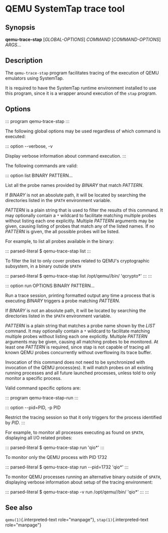 # QEMU SystemTap trace tool

## Synopsis

**qemu-trace-stap** \[*GLOBAL-OPTIONS*\] *COMMAND* \[*COMMAND-OPTIONS*\]
*ARGS*\...

## Description

The `qemu-trace-stap` program facilitates tracing of the execution of
QEMU emulators using SystemTap.

It is required to have the SystemTap runtime environment installed to
use this program, since it is a wrapper around execution of the `stap`
program.

## Options

::: program
qemu-trace-stap
:::

The following global options may be used regardless of which command is
executed:

::: option
\--verbose, -v

Display verbose information about command execution.
:::

The following commands are valid:

::: option
list BINARY PATTERN\...

List all the probe names provided by *BINARY* that match *PATTERN*.

If *BINARY* is not an absolute path, it will be located by searching the
directories listed in the `$PATH` environment variable.

*PATTERN* is a plain string that is used to filter the results of this
command. It may optionally contain a `*` wildcard to facilitate matching
multiple probes without listing each one explicitly. Multiple *PATTERN*
arguments may be given, causing listing of probes that match any of the
listed names. If no *PATTERN* is given, the all possible probes will be
listed.

For example, to list all probes available in the binary:

::: parsed-literal
\$ qemu-trace-stap list
:::

To filter the list to only cover probes related to QEMU\'s cryptographic
subsystem, in a binary outside `$PATH`

::: parsed-literal
\$ qemu-trace-stap list /opt/qemu//bin/ \'qcrypto\*\'
:::
:::

::: option
run OPTIONS BINARY PATTERN\...

Run a trace session, printing formatted output any time a process that
is executing *BINARY* triggers a probe matching *PATTERN*.

If *BINARY* is not an absolute path, it will be located by searching the
directories listed in the `$PATH` environment variable.

*PATTERN* is a plain string that matches a probe name shown by the
*LIST* command. It may optionally contain a `*` wildcard to facilitate
matching multiple probes without listing each one explicitly. Multiple
*PATTERN* arguments may be given, causing all matching probes to be
monitored. At least one *PATTERN* is required, since stap is not capable
of tracing all known QEMU probes concurrently without overflowing its
trace buffer.

Invocation of this command does not need to be synchronized with
invocation of the QEMU process(es). It will match probes on all existing
running processes and all future launched processes, unless told to only
monitor a specific process.

Valid command specific options are:

::: program
qemu-trace-stap-run
:::

::: option
\--pid=PID, -p PID

Restrict the tracing session so that it only triggers for the process
identified by *PID*.
:::

For example, to monitor all processes executing as found on `$PATH`,
displaying all I/O related probes:

::: parsed-literal
\$ qemu-trace-stap run \'qio\*\'
:::

To monitor only the QEMU process with PID 1732

::: parsed-literal
\$ qemu-trace-stap run \--pid=1732 \'qio\*\'
:::

To monitor QEMU processes running an alternative binary outside of
`$PATH`, displaying verbose information about setup of the tracing
environment:

::: parsed-literal
\$ qemu-trace-stap -v run /opt/qemu//bin/ \'qio\*\'
:::
:::

## See also

`qemu(1)`{.interpreted-text role="manpage"}, `stap(1)`{.interpreted-text
role="manpage"}
